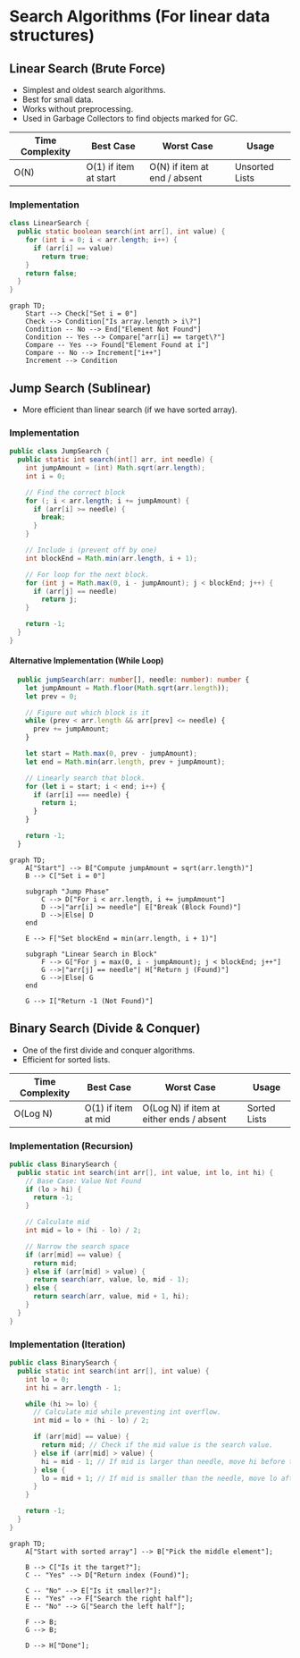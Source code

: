 # Search Algorithms (For linear data structures)

## Linear Search (Brute Force)

- Simplest and oldest search algorithms.
- Best for small data.
- Works without preprocessing.
- Used in Garbage Collectors to find objects marked for GC.

| Time Complexity | Best Case             | Worst Case                   | Usage          |
| --------------- | --------------------- | ---------------------------- | -------------- |
| O(N)            | O(1) if item at start | O(N) if item at end / absent | Unsorted Lists |

### Implementation

```java
class LinearSearch {
  public static boolean search(int arr[], int value) {
    for (int i = 0; i < arr.length; i++) {
      if (arr[i] == value)
        return true;
    }
    return false;
  }
}
```

```mermaid
graph TD;
    Start --> Check["Set i = 0"]
    Check --> Condition["Is array.length > i\?"]
    Condition -- No --> End["Element Not Found"]
    Condition -- Yes --> Compare["arr[i] == target\?"]
    Compare -- Yes --> Found["Element Found at i"]
    Compare -- No --> Increment["i++"]
    Increment --> Condition
```

## Jump Search (Sublinear)

- More efficient than linear search (if we have sorted array).

### Implementation

```java
public class JumpSearch {
  public static int search(int[] arr, int needle) {
    int jumpAmount = (int) Math.sqrt(arr.length);
    int i = 0;

    // Find the correct block
    for (; i < arr.length; i += jumpAmount) {
      if (arr[i] >= needle) {
        break;
      }
    }

    // Include i (prevent off by one)
    int blockEnd = Math.min(arr.length, i + 1);

    // For loop for the next block.
    for (int j = Math.max(0, i - jumpAmount); j < blockEnd; j++) {
      if (arr[j] == needle)
        return j;
    }

    return -1;
  }
}

```

#### Alternative Implementation (While Loop)

```ts
  public jumpSearch(arr: number[], needle: number): number {
    let jumpAmount = Math.floor(Math.sqrt(arr.length));
    let prev = 0;

    // Figure out which block is it
    while (prev < arr.length && arr[prev] <= needle) {
      prev += jumpAmount;
    }

    let start = Math.max(0, prev - jumpAmount);
    let end = Math.min(arr.length, prev + jumpAmount);

    // Linearly search that block.
    for (let i = start; i < end; i++) {
      if (arr[i] === needle) {
        return i;
      }
    }

    return -1;
  }
```

```mermaid
graph TD;
    A["Start"] --> B["Compute jumpAmount = sqrt(arr.length)"]
    B --> C["Set i = 0"]

    subgraph "Jump Phase"
        C --> D["For i < arr.length, i += jumpAmount"]
        D -->|"arr[i] >= needle"| E["Break (Block Found)"]
        D -->|Else| D
    end

    E --> F["Set blockEnd = min(arr.length, i + 1)"]

    subgraph "Linear Search in Block"
        F --> G["For j = max(0, i - jumpAmount); j < blockEnd; j++"]
        G -->|"arr[j] == needle"| H["Return j (Found)"]
        G -->|Else| G
    end

    G --> I["Return -1 (Not Found)"]
```

## Binary Search (Divide & Conquer)

- One of the first divide and conquer algorithms.
- Efficient for sorted lists.

| Time Complexity | Best Case           | Worst Case                               | Usage        |
| --------------- | ------------------- | ---------------------------------------- | ------------ |
| O(Log N)        | O(1) if item at mid | O(Log N) if item at either ends / absent | Sorted Lists |

### Implementation (Recursion)

```java
public class BinarySearch {
  public static int search(int arr[], int value, int lo, int hi) {
    // Base Case: Value Not Found
    if (lo > hi) {
      return -1;
    }

    // Calculate mid
    int mid = lo + (hi - lo) / 2;

    // Narrow the search space
    if (arr[mid] == value) {
      return mid;
    } else if (arr[mid] > value) {
      return search(arr, value, lo, mid - 1);
    } else {
      return search(arr, value, mid + 1, hi);
    }
  }
}
```

### Implementation (Iteration)

```java
public class BinarySearch {
  public static int search(int arr[], int value) {
    int lo = 0;
    int hi = arr.length - 1;

    while (hi >= lo) {
      // Calculate mid while preventing int overflow.
      int mid = lo + (hi - lo) / 2;

      if (arr[mid] == value) {
        return mid; // Check if the mid value is the search value.
      } else if (arr[mid] > value) {
        hi = mid - 1; // If mid is larger than needle, move hi before the mid.
      } else {
        lo = mid + 1; // If mid is smaller than the needle, move lo after the mid.
      }
    }

    return -1;
  }
}
```

```mermaid
graph TD;
    A["Start with sorted array"] --> B["Pick the middle element"];

    B --> C["Is it the target?"];
    C -- "Yes" --> D["Return index (Found)"];

    C -- "No" --> E["Is it smaller?"];
    E -- "Yes" --> F["Search the right half"];
    E -- "No" --> G["Search the left half"];

    F --> B;
    G --> B;

    D --> H["Done"];
```
